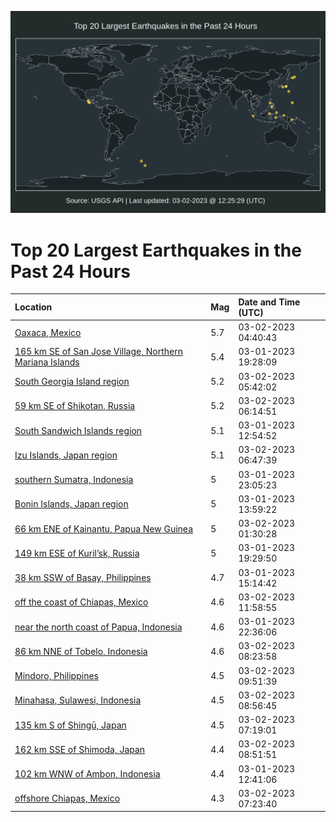 ![Map](./map.png)

# Top 20 Largest Earthquakes in the Past 24 Hours

| Location | Mag | Date and Time (UTC) |
|:---|:---|:---|
| [Oaxaca, Mexico](https://earthquake.usgs.gov/earthquakes/eventpage/us7000jgr1) | 5.7 | 03-02-2023 04:40:43 |
| [165 km SE of San Jose Village, Northern Mariana Islands](https://earthquake.usgs.gov/earthquakes/eventpage/us7000jgmu) | 5.4 | 03-01-2023 19:28:09 |
| [South Georgia Island region](https://earthquake.usgs.gov/earthquakes/eventpage/us7000jgrg) | 5.2 | 03-02-2023 05:42:02 |
| [59 km SE of Shikotan, Russia](https://earthquake.usgs.gov/earthquakes/eventpage/us7000jgrs) | 5.2 | 03-02-2023 06:14:51 |
| [South Sandwich Islands region](https://earthquake.usgs.gov/earthquakes/eventpage/us7000jgjq) | 5.1 | 03-01-2023 12:54:52 |
| [Izu Islands, Japan region](https://earthquake.usgs.gov/earthquakes/eventpage/us7000jgry) | 5.1 | 03-02-2023 06:47:39 |
| [southern Sumatra, Indonesia](https://earthquake.usgs.gov/earthquakes/eventpage/us7000jgnz) | 5 | 03-01-2023 23:05:23 |
| [Bonin Islands, Japan region](https://earthquake.usgs.gov/earthquakes/eventpage/us7000jgk0) | 5 | 03-01-2023 13:59:22 |
| [66 km ENE of Kainantu, Papua New Guinea](https://earthquake.usgs.gov/earthquakes/eventpage/us7000jgq8) | 5 | 03-02-2023 01:30:28 |
| [149 km ESE of Kuril’sk, Russia](https://earthquake.usgs.gov/earthquakes/eventpage/us7000jgmv) | 5 | 03-01-2023 19:29:50 |
| [38 km SSW of Basay, Philippines](https://earthquake.usgs.gov/earthquakes/eventpage/us7000jgk9) | 4.7 | 03-01-2023 15:14:42 |
| [off the coast of Chiapas, Mexico](https://earthquake.usgs.gov/earthquakes/eventpage/us7000jgsx) | 4.6 | 03-02-2023 11:58:55 |
| [near the north coast of Papua, Indonesia](https://earthquake.usgs.gov/earthquakes/eventpage/us7000jgnn) | 4.6 | 03-01-2023 22:36:06 |
| [86 km NNE of Tobelo, Indonesia](https://earthquake.usgs.gov/earthquakes/eventpage/us7000jgsd) | 4.6 | 03-02-2023 08:23:58 |
| [Mindoro, Philippines](https://earthquake.usgs.gov/earthquakes/eventpage/us7000jgsn) | 4.5 | 03-02-2023 09:51:39 |
| [Minahasa, Sulawesi, Indonesia](https://earthquake.usgs.gov/earthquakes/eventpage/us7000jgse) | 4.5 | 03-02-2023 08:56:45 |
| [135 km S of Shingū, Japan](https://earthquake.usgs.gov/earthquakes/eventpage/us7000jgs8) | 4.5 | 03-02-2023 07:19:01 |
| [162 km SSE of Shimoda, Japan](https://earthquake.usgs.gov/earthquakes/eventpage/us7000jgsf) | 4.4 | 03-02-2023 08:51:51 |
| [102 km WNW of Ambon, Indonesia](https://earthquake.usgs.gov/earthquakes/eventpage/us7000jgjg) | 4.4 | 03-01-2023 12:41:06 |
| [offshore Chiapas, Mexico](https://earthquake.usgs.gov/earthquakes/eventpage/us7000jgs2) | 4.3 | 03-02-2023 07:23:40 |

